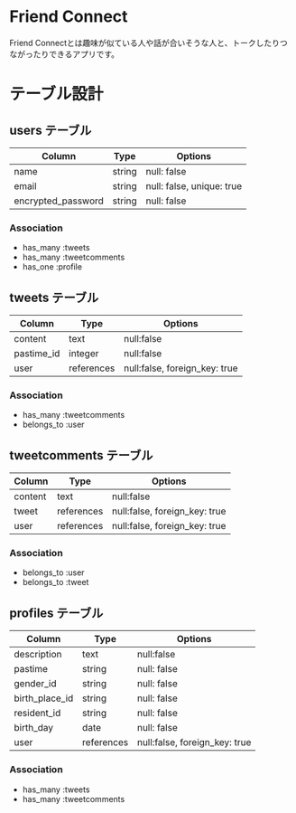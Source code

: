 # Friend Connect
 Friend Connectとは趣味が似ている人や話が合いそうな人と、トークしたりつながったりできるアプリです。

# テーブル設計

## users テーブル

| Column             | Type   | Options                  |
| ---------------    | ------ | ------------------------ |
| name               | string | null: false              |
| email              | string | null: false, unique: true|
| encrypted_password | string | null: false              |

### Association
- has_many :tweets
- has_many :tweetcomments
- has_one :profile

## tweets テーブル

| Column             | Type        | Options                       |
| ------------------ | -------     | ----------------------------- |
| content            | text        | null:false                    |
| pastime_id         | integer     | null:false                    |
| user               | references  | null:false, foreign_key: true |

### Association
- has_many :tweetcomments
- belongs_to :user

## tweetcomments テーブル

| Column             | Type        | Options                       |
| ------------------ | -------     | ----------------------------- |
| content            | text        | null:false                    |
| tweet              | references  | null:false, foreign_key: true |
| user               | references  | null:false, foreign_key: true |

### Association
- belongs_to :user
- belongs_to :tweet

## profiles テーブル

| Column             | Type        | Options                       |
| ---------------    | ------------| ------------------------      |
| description        | text        | null:false                    |
| pastime            | string      | null: false                   |
| gender_id          | string      | null: false                   |
| birth_place_id     | string      | null: false                   |
| resident_id        | string      | null: false                   |
| birth_day          | date        | null: false                   |
| user               | references  | null:false, foreign_key: true |

### Association
- has_many :tweets
- has_many :tweetcomments